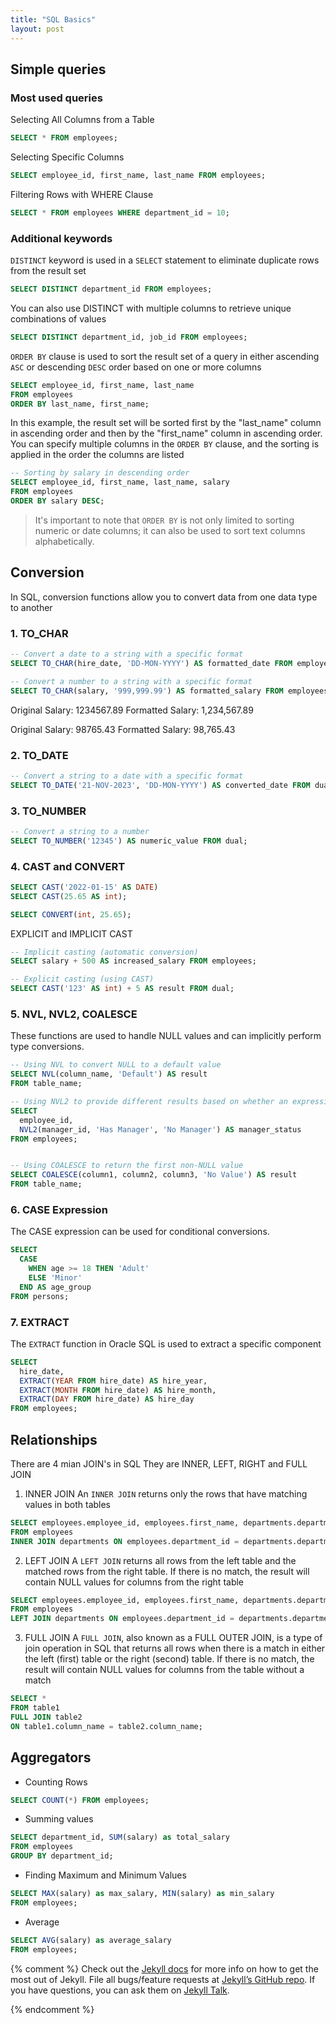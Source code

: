 ```yaml
---
title: "SQL Basics"
layout: post
---
```


## Simple queries
### Most used queries
Selecting All Columns from a Table
```sql
SELECT * FROM employees;
```

Selecting Specific Columns
```sql
SELECT employee_id, first_name, last_name FROM employees;
```

Filtering Rows with WHERE Clause
```sql
SELECT * FROM employees WHERE department_id = 10;
```

### Additional keywords
`DISTINCT` keyword is used in a `SELECT` statement to eliminate duplicate rows from the result set
```sql
SELECT DISTINCT department_id FROM employees;
```

You can also use DISTINCT with multiple columns to retrieve unique combinations of values
```sql
SELECT DISTINCT department_id, job_id FROM employees;
```

`ORDER BY` clause is used to sort the result set of a query in either ascending `ASC` or descending `DESC` order based on one or more columns
```sql
SELECT employee_id, first_name, last_name
FROM employees
ORDER BY last_name, first_name;
```
In this example, the result set will be sorted first by the "last_name" column in ascending order and then by the "first_name" column in ascending order. You can specify multiple columns in the `ORDER BY` clause, and the sorting is applied in the order the columns are listed
```sql
-- Sorting by salary in descending order
SELECT employee_id, first_name, last_name, salary
FROM employees
ORDER BY salary DESC;
```
> It's important to note that `ORDER BY` is not only limited to sorting numeric or date columns; it can also be used to sort text columns alphabetically.

## Conversion
In SQL, conversion functions allow you to convert data from one data type to another

### 1. TO_CHAR
```sql
-- Convert a date to a string with a specific format
SELECT TO_CHAR(hire_date, 'DD-MON-YYYY') AS formatted_date FROM employees;

-- Convert a number to a string with a specific format
SELECT TO_CHAR(salary, '999,999.99') AS formatted_salary FROM employees;
```
Original Salary: 1234567.89
Formatted Salary: 1,234,567.89

Original Salary: 98765.43
Formatted Salary: 98,765.43

### 2. TO_DATE
```sql
-- Convert a string to a date with a specific format
SELECT TO_DATE('21-NOV-2023', 'DD-MON-YYYY') AS converted_date FROM dual;
```

### 3. TO_NUMBER
```sql
-- Convert a string to a number
SELECT TO_NUMBER('12345') AS numeric_value FROM dual;
```

### 4. CAST and CONVERT
```sql
SELECT CAST('2022-01-15' AS DATE)
SELECT CAST(25.65 AS int);

SELECT CONVERT(int, 25.65);
```

EXPLICIT and IMPLICIT CAST
```sql
-- Implicit casting (automatic conversion)
SELECT salary + 500 AS increased_salary FROM employees;

-- Explicit casting (using CAST)
SELECT CAST('123' AS int) + 5 AS result FROM dual;
```

### 5. NVL, NVL2, COALESCE
These functions are used to handle NULL values and can implicitly perform type conversions.
```sql
-- Using NVL to convert NULL to a default value
SELECT NVL(column_name, 'Default') AS result
FROM table_name;

-- Using NVL2 to provide different results based on whether an expression is NULL or not NULL
SELECT 
  employee_id,
  NVL2(manager_id, 'Has Manager', 'No Manager') AS manager_status
FROM employees;


-- Using COALESCE to return the first non-NULL value
SELECT COALESCE(column1, column2, column3, 'No Value') AS result
FROM table_name;
```

### 6. CASE Expression
The CASE expression can be used for conditional conversions.
```sql
SELECT 
  CASE 
    WHEN age >= 18 THEN 'Adult'
    ELSE 'Minor'
  END AS age_group
FROM persons;
```

### 7. EXTRACT
The `EXTRACT` function in Oracle SQL is used to extract a specific component
```sql
SELECT 
  hire_date,
  EXTRACT(YEAR FROM hire_date) AS hire_year,
  EXTRACT(MONTH FROM hire_date) AS hire_month,
  EXTRACT(DAY FROM hire_date) AS hire_day
FROM employees;
```

## Relationships  
There are 4 mian JOIN's in SQL
They are INNER, LEFT, RIGHT and FULL JOIN
1. INNER JOIN
An `INNER JOIN` returns only the rows that have matching values in both tables

```sql
SELECT employees.employee_id, employees.first_name, departments.department_name
FROM employees
INNER JOIN departments ON employees.department_id = departments.department_id;
```

2. LEFT JOIN
A `LEFT JOIN` returns all rows from the left table and the matched rows from the right table. If there is no match, the result will contain NULL values for columns from the right table
```sql
SELECT employees.employee_id, employees.first_name, departments.department_name
FROM employees
LEFT JOIN departments ON employees.department_id = departments.department_id;
```

3. FULL JOIN
A `FULL JOIN`, also known as a FULL OUTER JOIN, is a type of join operation in SQL that returns all rows when there is a match in either the left (first) table or the right (second) table. If there is no match, the result will contain NULL values for columns from the table without a match
```sql
SELECT *
FROM table1
FULL JOIN table2
ON table1.column_name = table2.column_name;
```

## Aggregators
* Counting Rows
```sql
SELECT COUNT(*) FROM employees;
```

* Summing values
```sql
SELECT department_id, SUM(salary) as total_salary
FROM employees
GROUP BY department_id;
```

* Finding Maximum and Minimum Values
```sql
SELECT MAX(salary) as max_salary, MIN(salary) as min_salary
FROM employees;
```

* Average
```sql
SELECT AVG(salary) as average_salary
FROM employees;
```
{% comment %}
Check out the [Jekyll docs][jekyll-docs] for more info on how to get the most out of Jekyll. File all bugs/feature requests at [Jekyll’s GitHub repo][jekyll-gh]. If you have questions, you can ask them on [Jekyll Talk][jekyll-talk].

[jekyll-docs]: http://jekyllrb.com/docs/home
[jekyll-gh]:   https://github.com/jekyll/jekyll
[jekyll-talk]: https://talk.jekyllrb.com/
{% endcomment %}


